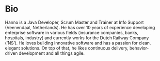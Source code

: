# [](#bio)Bio

Hanno is a Java Developer, Scrum Master and Trainer at Info Support (Veenendaal, Netherlands). He has over 10 years of experience developing enterprise software in various fields (insurance companies, banks, hospitals, industry) and currently works for the Dutch Railway Company (‘NS’). He loves building innovative software and has a passion for clean, elegant solutions. On top of that, he likes continuous delivery, behavior-driven development and all things agile.
